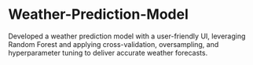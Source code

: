 # Weather-Prediction-Model
Developed a weather prediction model with a user-friendly UI, leveraging Random Forest and applying cross-validation, oversampling, and hyperparameter tuning to deliver accurate weather forecasts.
